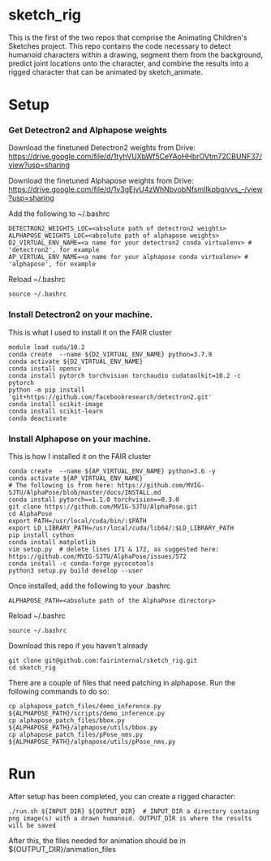 # sketch_rig

This is the first of the two repos that comprise the Animating Children's Sketches project. This repo contains the code necessary to detect humanoid characters within a drawing, segment them from the background, predict joint locations onto the character, and combine the results into a rigged character that can be animated by sketch_animate.

# Setup 
  

### Get Detectron2 and Alphapose weights
Download the finetuned Detectron2 weights from Drive: https://drive.google.com/file/d/1tyhVUXbWf5CeYAoHHbrOVtm72CBUNF37/view?usp=sharing

Download the finetuned Alphapose weights from Drive: https://drive.google.com/file/d/1v3gEjvU4zWhNbvobNfsmIIkpbgjvvs_-/view?usp=sharing

Add the following to ~/.bashrc
  
    DETECTRON2_WEIGHTS_LOC=<absolute path of detectron2 weights>
    ALPHAPOSE_WEIGHTS_LOC=<absolute path of alphapose weights>
    D2_VIRTUAL_ENV_NAME=<a name for your detectron2 conda virtualenv> # 'detectron2', for example
    AP_VIRTUAL_ENV_NAME=<a name for your alphapose conda virtualenv> # 'alphapose', for example

Reload ~/.bashrc
    
    source ~/.bashrc

### Install Detectron2 on your machine. 

This is what I used to install it on the FAIR cluster

    module load cuda/10.2
    conda create  --name ${D2_VIRTUAL_ENV_NAME} python=3.7.9
    conda activate ${D2_VIRTUAL_ENV_NAME}
    conda install opencv
    conda install pytorch torchvision torchaudio cudatoolkit=10.2 -c pytorch
    python -m pip install 'git+https://github.com/facebookresearch/detectron2.git'
    conda install scikit-image
    conda install scikit-learn
    conda deactivate

### Install Alphapose on your machine. 

This is how I installed it on the FAIR cluster

    conda create  --name ${AP_VIRTUAL_ENV_NAME} python=3.6 -y
    conda activate ${AP_VIRTUAL_ENV_NAME}
    # The following is from here: https://github.com/MVIG-SJTU/AlphaPose/blob/master/docs/INSTALL.md
    conda install pytorch==1.1.0 torchvision==0.3.0
    git clone https://github.com/MVIG-SJTU/AlphaPose.git
    cd AlphaPose
    export PATH=/usr/local/cuda/bin/:$PATH
    export LD_LIBRARY_PATH=/usr/local/cuda/lib64/:$LD_LIBRARY_PATH
    pip install cython
    conda install matplotlib
    vim setup.py  # delete lines 171 & 172, as suggested here: https://github.com/MVIG-SJTU/AlphaPose/issues/572
    conda install -c conda-forge pycocotools
    python3 setup.py build develop --user

Once installed, add the following to your .bashrc
    
    ALPHAPOSE_PATH=<absolute path of the AlphaPose directory>
  
Reload ~/.bashrc
    
    source ~/.bashrc

Download this repo if you haven't already

    git clone git@github.com:fairinternal/sketch_rig.git
    cd sketch_rig
  
There are a couple of files that need patching in alphapose. Run the following commands to do so:

    cp alphapose_patch_files/demo_inference.py ${ALPHAPOSE_PATH}/scripts/demo_inference.py
    cp alphapose_patch_files/bbox.py ${ALPHAPOSE_PATH}/alphapose/utils/bbox.py
    cp alphapose_patch_files/pPose_nms.py ${ALPHAPOSE_PATH}/alphapose/utils/pPose_nms.py


# Run

After setup has been completed, you can create a rigged character:

    ./run.sh ${INPUT_DIR} ${OUTPUT_DIR}  # INPUT_DIR a directory containg png image(s) with a drawn humanoid. OUTPUT_DIR is where the results will be saved

After this, the files needed for animation should be in ${OUTPUT_DIR}/animation_files
